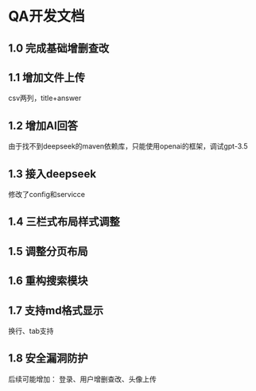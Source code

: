 # QA开发文档



## 1.0 完成基础增删查改



## 1.1 增加文件上传



 csv两列，title+answer

## 1.2 增加AI回答



 由于找不到deepseek的maven依赖库，只能使用openai的框架，调试gpt-3.5

## 1.3 接入deepseek



 修改了config和servicce

## 1.4 三栏式布局样式调整



## 1.5 调整分页布局



## 1.6 重构搜索模块



## 1.7 支持md格式显示



 换行、tab支持

## 1.8 安全漏洞防护



后续可能增加： 登录、用户增删查改、头像上传